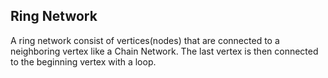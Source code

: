 ## Ring Network

A ring network consist of vertices(nodes) that are connected to a neighboring vertex like a Chain Network.
The last vertex is then connected to the beginning vertex with a loop.